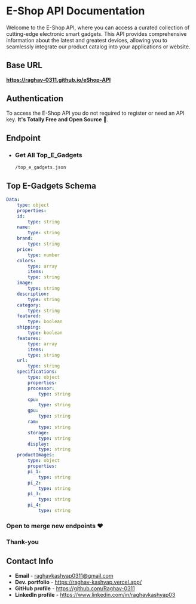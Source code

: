 # E-Shop API Documentation 

Welcome to the E-Shop API, where you can access a curated collection of cutting-edge electronic smart gadgets. This API provides comprehensive information about the latest and greatest devices, allowing you to seamlessly integrate our product catalog into your applications or website.

## Base URL

**https://raghav-0311.github.io/eShop-API**

## Authentication

To access the E-Shop API you do not required to register or need an API key. **It's Totally Free and Open Source** 🚀.

## Endpoint

- ### Get All Top_E_Gadgets
    ``/top_e_gadgets.json``

## Top E-Gadgets Schema 

```yaml
Data:
    type: object
    properties:
    id:
        type: string
    name:
        type: string
    brand:
        type: string
    price:
        type: number
    colors:
        type: array
        items:
        type: string
    image:
        type: string
    description:
        type: string
    category:
        type: string
    featured:
        type: boolean
    shipping:
        type: boolean
    features:
        type: array
        items:
        type: string
    url:
        type: string
    specifications:
        type: object
        properties:
        processor:
            type: string
        cpu:
            type: string
        gpu:
            type: string
        ram:
            type: string
        storage:
            type: string
        display:
            type: string
    productImages:
        type: object
        properties:
        pi_1:
            type: string
        pi_2: 
            type: string
        pi_3: 
            type: string
        pi_4: 
            type: string
```

### Open to merge new endpoints ❤️
### Thank-you

## Contact Info

- **Email** - raghavkashyap0311@gmail.com
- **Dev. portfolio** - https://raghav-kashyap.vercel.app/
- **GitHub profile** - https://github.com/Raghav-0311
- **LinkedIn profile** - https://www.linkedin.com/in/raghavkashyap03
